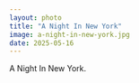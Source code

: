 ```yaml
---
layout: photo
title: "A Night In New York"
image: a-night-in-new-york.jpg
date: 2025-05-16
---
```


A Night In New York.
